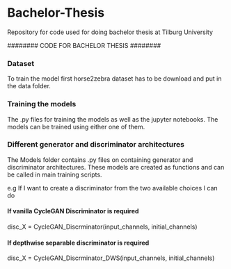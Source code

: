 # Bachelor-Thesis
Repository for code used for doing bachelor thesis at Tilburg University

######## CODE FOR BACHELOR THESIS ########

### Dataset ###
To train the model first horse2zebra dataset has to be download and put in the data folder.

### Training the models ###

The .py files for training the models as well as the jupyter notebooks.
The models can be trained using either one of them.

### Different generator and discriminator architectures ###

The Models folder contains .py files on containing generator and discriminator architectures.
These models are created as functions and can be called in main training scripts.

e.g If I want to create a discriminator from the two available choices I can do

#### If vanilla CycleGAN Discriminator is required
disc_X = CycleGAN_Discrminator(input_channels, initial_channels)

#### If depthwise separable discriminator is required
disc_X = CycleGAN_Discrminator_DWS(input_channels, initial_channels)
